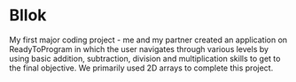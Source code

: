 # Bllok
My first major coding project - me and my partner created an application on ReadyToProgram in which the user navigates through various levels by using basic addition, subtraction, division and multiplication skills to get to the final objective. We primarily used 2D arrays to complete this project.
